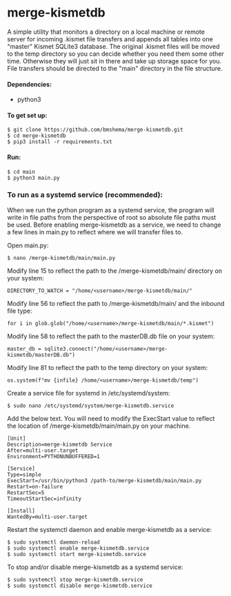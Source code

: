 # merge-kismetdb
A simple utility that monitors a directory on a local machine or remote server for incoming .kismet file transfers and appends all tables into one "master" Kismet SQLite3 database. The original .kismet files will be moved to the temp directory so you can decide whether you need them some other time. Otherwise they will just sit in there and take up storage space for you. File transfers should be directed to the "main" directory in the file structure.

#### Dependencies:
- python3

#### To get set up:
```
$ git clone https://github.com/bmshema/merge-kismetdb.git
$ cd merge-kismetdb
$ pip3 install -r requirements.txt
```
#### Run:
```
$ cd main
$ python3 main.py
```

### To run as a systemd service (recommended):
When we run the python program as a systemd service, the program will write in file paths from the perspective of root so absolute file paths must be used. Before enabling merge-kismetdb as a service, we need to change a few lines in main.py to reflect where we will transfer files to.
  
Open main.py:
```
$ nano /merge-kismetdb/main/main.py
```
Modify line 15 to reflect the path to the /merge-kismetdb/main/ directory on your system:
```
DIRECTORY_TO_WATCH = "/home/<username>/merge-kismetdb/main/"
```
Modify line 56 to reflect the path to /merge-kismetdb/main/ and the inbound file type:
```
for i in glob.glob("/home/<username>/merge-kismetdb/main/*.kismet")
```
Modify line 58 to reflect the path to the masterDB.db file on your system:
```
master_db = sqlite3.connect("/home/<username>/merge-kismetdb/masterDB.db")
```
Modify line 81 to reflect the path to the temp directory on your system:
```
os.system(f"mv {infile} /home/<username>/merge-kismetdb/temp")
```  
  
Create a service file for systemd in /etc/systemd/system:
```
$ sudo nano /etc/systemd/system/merge-kismetdb.service
```
Add the below text. You will need to modify the ExecStart value to reflect the location of  /merge-kismetdb/main/main.py on your machine.
```
[Unit]
Description=merge-kismetdb Service
After=multi-user.target
Environment=PYTHONUNBUFFERED=1

[Service]
Type=simple
ExecStart=/usr/bin/python3 /path-to/merge-kismetdb/main/main.py
Restart=on-failure
RestartSec=5
TimeoutStartSec=infinity

[Install]
WantedBy=multi-user.target

```
Restart the systemctl daemon and enable merge-kismetdb as a service:
```
$ sudo systemctl daemon-reload
$ sudo systemctl enable merge-kismetdb.service
$ sudo systemctl start merge-kismetdb.service
```
To stop and/or disable merge-kismetdb as a systemd service:
```
$ sudo systemctl stop merge-kismetdb.service
$ sudo systemctl disable merge-kismetdb.service
```
